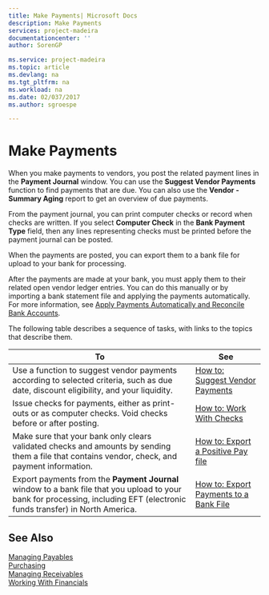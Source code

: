 ```yaml
---
title: Make Payments| Microsoft Docs
description: Make Payments
services: project-madeira
documentationcenter: ''
author: SorenGP

ms.service: project-madeira
ms.topic: article
ms.devlang: na
ms.tgt_pltfrm: na
ms.workload: na
ms.date: 02/037/2017
ms.author: sgroespe

---
```

# Make Payments
When you make payments to vendors, you post the related payment lines in the **Payment Journal** window. You can use the **Suggest Vendor Payments** function to find payments that are due. You can also use the **Vendor - Summary Aging** report to get an overview of due payments.

From the payment journal, you can print computer checks or record when checks are written. If you select **Computer Check** in the **Bank Payment Type** field, then any lines representing checks must be printed before the payment journal can be posted.

When the payments are posted, you can export them to a bank file for upload to your bank for processing.

After the payments are made at your bank, you must apply them to their related open vendor ledger entries. You can do this manually or by importing a bank statement file and applying the payments automatically. For more information, see [Apply Payments Automatically and Reconcile Bank Accounts](receivables-apply-payments-auto-reconcile-bank-accounts.md).

The following table describes a sequence of tasks, with links to the topics that describe them.

| To | See |
| --- | --- |
| Use a function to suggest vendor payments according to selected criteria, such as due date, discount eligibility, and your liquidity. |[How to: Suggest Vendor Payments](payables-how-suggest-vendor-payments.md) |
| Issue checks for payments, either as print-outs or as computer checks. Void checks before or after posting. |[How to: Work With Checks](payables-how-work-checks.md) |
| Make sure that your bank only clears validated checks and amounts by sending them a file that contains vendor, check, and payment information. |[How to: Export a Positive Pay file](finance-how-positive-pay.md) |
|Export payments from the **Payment Journal** window to a bank file that you upload to your bank for processing, including EFT (electronic funds transfer) in North America. |[How to: Export Payments to a Bank File](payables-how-export-payments-bank-file.md)|  

## See Also
[Managing Payables](payables-manage-payables.md)  
[Purchasing](purchasing-manage-purchasing.md)  
[Managing Receivables](receivables-manage-receivables.md)  
[Working With Financials](ui-work-product.md)
